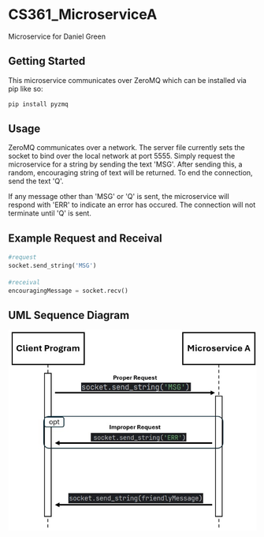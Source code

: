 # CS361_MicroserviceA
Microservice for Daniel Green

## Getting Started
This microservice communicates over ZeroMQ which can be installed via pip like so:
```bash
pip install pyzmq
```

## Usage
ZeroMQ communicates over a network. The server file currently sets the socket to bind over the local network at port 5555.
Simply request the microservice for a string by sending the text 'MSG'. After sending this, a random, encouraging string of text will be returned.
To end the connection, send the text 'Q'.

If any message other than 'MSG' or 'Q' is sent, the microservice will respond with 'ERR' to indicate an error has occured. The connection will not terminate until 'Q' is sent.

## Example Request and Receival
```python
#request
socket.send_string('MSG')

#receival
encouragingMessage = socket.recv()
```
## UML Sequence Diagram
<p align="center">
  <img src="UMLSequenceDiagram.jpg" alt="UML Diagram for Microservice A" />
</p>
